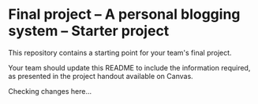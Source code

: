 Final project &ndash; A personal blogging system &ndash; Starter project
==========
This repository contains a starting point for your team's final project.

Your team should update this README to include the information required, as presented in the project handout available on Canvas.


Checking changes here...